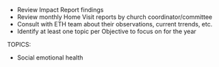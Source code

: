 - Review Impact Report findings
- Review monthly Home Visit reports by church coordinator/committee
- Consult with ETH team about their observations, current trrends, etc.
- Identify at least one topic per Objective to focus on for the year

TOPICS:
- Social emotional health